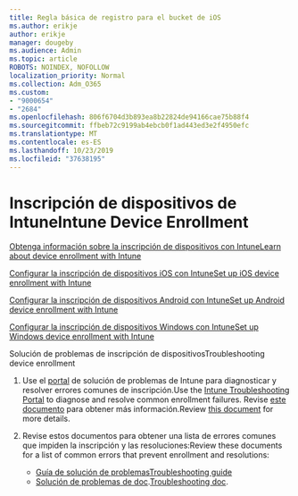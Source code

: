 ```yaml
---
title: Regla básica de registro para el bucket de iOS
ms.author: erikje
author: erikje
manager: dougeby
ms.audience: Admin
ms.topic: article
ROBOTS: NOINDEX, NOFOLLOW
localization_priority: Normal
ms.collection: Adm_O365
ms.custom:
- "9000654"
- "2684"
ms.openlocfilehash: 806f6704d3b893ea8b22824de94166cae75b88f4
ms.sourcegitcommit: ffbeb72c9199ab4ebcb0f1ad443ed3e2f4950efc
ms.translationtype: MT
ms.contentlocale: es-ES
ms.lasthandoff: 10/23/2019
ms.locfileid: "37638195"
---
```

# <a name="intune-device-enrollment"></a><span data-ttu-id="aef1f-102">Inscripción de dispositivos de Intune</span><span class="sxs-lookup"><span data-stu-id="aef1f-102">Intune Device Enrollment</span></span>

[<span data-ttu-id="aef1f-103">Obtenga información sobre la inscripción de dispositivos con Intune</span><span class="sxs-lookup"><span data-stu-id="aef1f-103">Learn about device enrollment with Intune</span></span>](https://docs.microsoft.com/intune/enrollment/device-enrollment)

[<span data-ttu-id="aef1f-104">Configurar la inscripción de dispositivos iOS con Intune</span><span class="sxs-lookup"><span data-stu-id="aef1f-104">Set up iOS device enrollment with Intune</span></span>](https://docs.microsoft.com/intune/enrollment/ios-enroll)

[<span data-ttu-id="aef1f-105">Configurar la inscripción de dispositivos Android con Intune</span><span class="sxs-lookup"><span data-stu-id="aef1f-105">Set up Android device enrollment with Intune</span></span>](https://docs.microsoft.com/intune/android-enroll)

[<span data-ttu-id="aef1f-106">Configurar la inscripción de dispositivos Windows con Intune</span><span class="sxs-lookup"><span data-stu-id="aef1f-106">Set up Windows device enrollment with Intune</span></span>](https://docs.microsoft.com/intune/windows-enroll)

<span data-ttu-id="aef1f-107">Solución de problemas de inscripción de dispositivos</span><span class="sxs-lookup"><span data-stu-id="aef1f-107">Troubleshooting device enrollment</span></span>

1. <span data-ttu-id="aef1f-108">Use el [portal](https://devicemanagement.microsoft.com/#blade/Microsoft_Intune_DeviceSettings/TroubleshootBlade) de solución de problemas de Intune para diagnosticar y resolver errores comunes de inscripción.</span><span class="sxs-lookup"><span data-stu-id="aef1f-108">Use the [Intune Troubleshooting Portal](https://devicemanagement.microsoft.com/#blade/Microsoft_Intune_DeviceSettings/TroubleshootBlade) to diagnose and resolve common enrollment failures.</span></span> <span data-ttu-id="aef1f-109">Revise [este documento](https://docs.microsoft.com/intune/help-desk-operators) para obtener más información.</span><span class="sxs-lookup"><span data-stu-id="aef1f-109">Review [this document](https://docs.microsoft.com/intune/help-desk-operators) for more details.</span></span>

2. <span data-ttu-id="aef1f-110">Revise estos documentos para obtener una lista de errores comunes que impiden la inscripción y las resoluciones:</span><span class="sxs-lookup"><span data-stu-id="aef1f-110">Review these documents for a list of common errors that prevent enrollment and resolutions:</span></span>
    - [<span data-ttu-id="aef1f-111">Guía de solución de problemas</span><span class="sxs-lookup"><span data-stu-id="aef1f-111">Troubleshooting guide</span></span>](https://support.microsoft.com/help/4469913/troubleshooting-windows-device-enrollment-problems-in-microsoft-intune)
    - <span data-ttu-id="aef1f-112">[Solución de problemas de doc](https://docs.microsoft.com/intune/troubleshoot-device-enrollment-in-intune).</span><span class="sxs-lookup"><span data-stu-id="aef1f-112">[Troubleshooting doc](https://docs.microsoft.com/intune/troubleshoot-device-enrollment-in-intune).</span></span>
